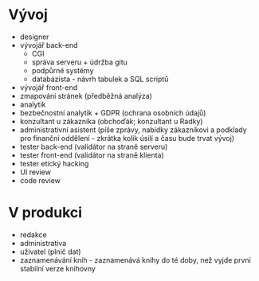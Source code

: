 # Vývoj
- designer
- vývojář back-end
	- CGI
	- správa serveru + údržba gitu
	- podpůrné systémy
	- databázista - návrh tabulek a SQL scriptů
- vývojář front-end
- zmapování stránek (předběžná analýza)
- analytik
- bezbečnostní analytik + GDPR (ochrana osobních údajů)
- konzultant u zákazníka (obchoďák; konzultant u Radky)
- administrativní asistent (píše zprávy, nabídky zákazníkovi a podklady pro finanční oddělení - zkrátka kolik úsilí a času bude trvat vývoj)
- tester back-end (validátor na straně serveru)
- tester front-end (validátor na straně klienta)
- tester etický hacking
- UI review
- code review

# V produkci
- redakce
- administrativa
- uživatel (plnič dat)
- zaznamenávání knih - zaznamenává knihy do té doby, než vyjde první stabilní verze knihovny